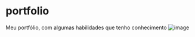 # portfolio
Meu portfólio, com algumas habilidades que tenho conhecimento
![image](https://github.com/viannawp/portfolio/assets/88806375/2887c5b9-74b8-429c-b9db-95cad7a275a6)
